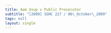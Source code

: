 ```yaml
---
title: Aam Usup v Public Prosecutor
subtitle: "[2009] SGHC 227 / 06\_October\_2009"
tags: null
layout: single
---
```



